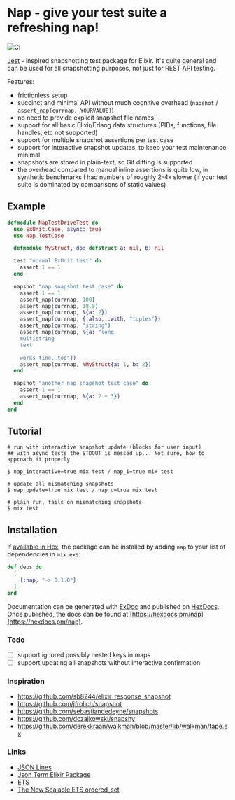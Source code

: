 # Nap - give your test suite a refreshing nap!

![CI](https://github.com/mindreframer/nap/actions/workflows/ci.yml/badge.svg)

[Jest](https://jestjs.io/) - inspired snapshotting test package for Elixir. It's quite general and can be used for all snapshotting purposes, not just for REST API testing.

Features:

- frictionless setup
- succinct and minimal API without much cognitive overhead (`napshot` / `assert_nap(currnap, YOURVALUE)`)
- no need to provide explicit snapshot file names
- support for all basic Elixir/Erlang data structures (PIDs, functions, file handles, etc not supported)
- support for multiple snapshot assertions per test case
- support for interactive snapshot updates, to keep your test maintenance minimal
- snapshots are stored in plain-text, so Git diffing is supported
- the overhead compared to manual inline assertions is quite low, in synthetic benchmarks I had numbers of roughly 2-4x slower (if your test suite is dominated by comparisons of static values)

## Example

```elixir
defmodule NapTestDriveTest do
  use ExUnit.Case, async: true
  use Nap.TestCase

  defmodule MyStruct, do: defstruct a: nil, b: nil

  test "normal ExUnit test" do
    assert 1 == 1
  end

  napshot "nap snapshot test case" do
    assert 1 == 1
    assert_nap(currnap, 100)
    assert_nap(currnap, 10.0)
    assert_nap(currnap, %{a: 2})
    assert_nap(currnap, {:also, :with, "tuples"})
    assert_nap(currnap, "string")
    assert_nap(currnap, %{a: "long
    multistring
    text

    works fine, too"})
    assert_nap(currnap, %MyStruct{a: 1, b: 2})
  end

  napshot "another nap snapshot test case" do
    assert 1 == 1
    assert_nap(currnap, %{a: 2 + 3})
  end
end

```

## Tutorial

```
# run with interactive snapshot update (blocks for user input)
## with async tests the STDOUT is messed up... Not sure, how to approach it properly

$ nap_interactive=true mix test / nap_i=true mix test

# update all mismatching snapshots
$ nap_update=true mix test / nap_u=true mix test

# plain run, fails on mismatching snapshots
$ mix test
```

## Installation

If [available in Hex](https://hex.pm/docs/publish), the package can be installed
by adding `nap` to your list of dependencies in `mix.exs`:

```elixir
def deps do
  [
    {:nap, "~> 0.1.0"}
  ]
end
```

Documentation can be generated with [ExDoc](https://github.com/elixir-lang/ex_doc)
and published on [HexDocs](https://hexdocs.pm). Once published, the docs can
be found at [https://hexdocs.pm/nap](https://hexdocs.pm/nap).

### Todo

- [ ] support ignored possibly nested keys in maps
- [ ] support updating all snapshots without interactive confirmation

### Inspiration

- https://github.com/sb8244/elixir_response_snapshot
- https://github.com/jfrolich/snapshot
- https://github.com/sebastiandedeyne/snapshots
- https://github.com/dczajkowski/snapshy
- https://github.com/derekkraan/walkman/blob/master/lib/walkman/tape.ex

### Links

- [JSON Lines](https://jsonlines.org/)
- [Json Term Elixir Package](https://github.com/kaaboaye/json_term)
- [ETS](https://elixirschool.com/en/lessons/storage/ets)
- [The New Scalable ETS ordered_set](https://blog.erlang.org/the-new-scalable-ets-ordered_set/)
